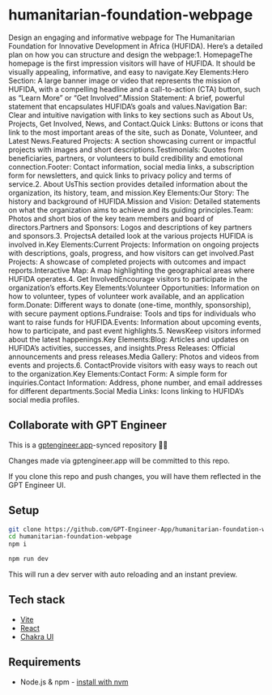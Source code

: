 # humanitarian-foundation-webpage

Design an engaging and informative webpage for The Humanitarian Foundation for Innovative Development in Africa (HUFIDA). Here’s a detailed plan on how you can structure and design the webpage:1. HomepageThe homepage is the first impression visitors will have of HUFIDA. It should be visually appealing, informative, and easy to navigate.Key Elements:Hero Section: A large banner image or video that represents the mission of HUFIDA, with a compelling headline and a call-to-action (CTA) button, such as “Learn More” or “Get Involved”.Mission Statement: A brief, powerful statement that encapsulates HUFIDA’s goals and values.Navigation Bar: Clear and intuitive navigation with links to key sections such as About Us, Projects, Get Involved, News, and Contact.Quick Links: Buttons or icons that link to the most important areas of the site, such as Donate, Volunteer, and Latest News.Featured Projects: A section showcasing current or impactful projects with images and short descriptions.Testimonials: Quotes from beneficiaries, partners, or volunteers to build credibility and emotional connection.Footer: Contact information, social media links, a subscription form for newsletters, and quick links to privacy policy and terms of service.2. About UsThis section provides detailed information about the organization, its history, team, and mission.Key Elements:Our Story: The history and background of HUFIDA.Mission and Vision: Detailed statements on what the organization aims to achieve and its guiding principles.Team: Photos and short bios of the key team members and board of directors.Partners and Sponsors: Logos and descriptions of key partners and sponsors.3. ProjectsA detailed look at the various projects HUFIDA is involved in.Key Elements:Current Projects: Information on ongoing projects with descriptions, goals, progress, and how visitors can get involved.Past Projects: A showcase of completed projects with outcomes and impact reports.Interactive Map: A map highlighting the geographical areas where HUFIDA operates.4. Get InvolvedEncourage visitors to participate in the organization’s efforts.Key Elements:Volunteer Opportunities: Information on how to volunteer, types of volunteer work available, and an application form.Donate: Different ways to donate (one-time, monthly, sponsorship), with secure payment options.Fundraise: Tools and tips for individuals who want to raise funds for HUFIDA.Events: Information about upcoming events, how to participate, and past event highlights.5. NewsKeep visitors informed about the latest happenings.Key Elements:Blog: Articles and updates on HUFIDA’s activities, successes, and insights.Press Releases: Official announcements and press releases.Media Gallery: Photos and videos from events and projects.6. ContactProvide visitors with easy ways to reach out to the organization.Key Elements:Contact Form: A simple form for inquiries.Contact Information: Address, phone number, and email addresses for different departments.Social Media Links: Icons linking to HUFIDA’s social media profiles.

## Collaborate with GPT Engineer

This is a [gptengineer.app](https://gptengineer.app)-synced repository 🌟🤖

Changes made via gptengineer.app will be committed to this repo.

If you clone this repo and push changes, you will have them reflected in the GPT Engineer UI.

## Setup

```sh
git clone https://github.com/GPT-Engineer-App/humanitarian-foundation-webpage.git
cd humanitarian-foundation-webpage
npm i
```

```sh
npm run dev
```

This will run a dev server with auto reloading and an instant preview.

## Tech stack

- [Vite](https://vitejs.dev/)
- [React](https://react.dev/)
- [Chakra UI](https://chakra-ui.com/)

## Requirements

- Node.js & npm - [install with nvm](https://github.com/nvm-sh/nvm#installing-and-updating)
